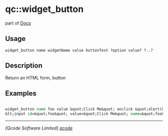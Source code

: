 qc::widget_button
=================

part of [Docs](.)

Usage
-----
`
	widget_button name widgetName value buttonText ?option value? ?..?
    `

Description
-----------
Return an HTML form, button

Examples
--------
```tcl

widget_button name foo value &quot;Click Me&quot; onclick &quot;alert(&#39;Hi&#39;);&quot;
&lt;input id=&quot;foo&quot; value=&quot;Click Me&quot; name=&quot;foo&quot; type=&quot;button&quot; onclick=&quot;alert(&#39;Hi&#39;);&quot;&gt;

```

----------------------------------
*[Qcode Software Limited] [qcode]*

[qcode]: http://www.qcode.co.uk "Qcode Software"